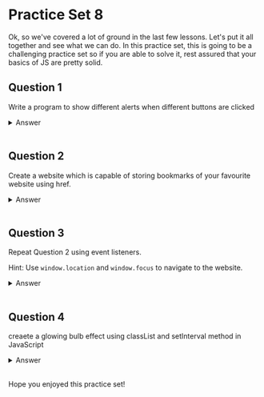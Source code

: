 # Practice Set 8
Ok, so we've covered a lot of ground in the last few lessons. Let's put it all together and see what we can do. In this practice set, this is going to be a challenging practice set so if you are able to solve it, rest assured that your basics of JS are pretty solid.

## Question 1
Write a program to show different alerts when different buttons are clicked

<details><summary>Answer</summary>

```html
<!DOCTYPE html>
<html>
<head>
	<title>Alert Demo</title>
</head>
<body>
	<button onclick="alert('Button 1 clicked')">Button 1</button>
	<button onclick="alert('Button 2 clicked')">Button 2</button>
	<button onclick="alert('Button 3 clicked')">Button 3</button>
</body>
</html>

```
In this program, we have created three buttons, and attached an `onclick` event to each of them, which displays a different alert message when the button is clicked.

This was the simplest way to do this, but there are other ways to do this as well. For example:
```html
<html>
<head>
	<title>Button Alerts</title>
	<script>
		function showAlert1() {
			alert("Button 1 clicked!");
		}
		
		function showAlert2() {
			alert("Button 2 clicked!");
		}
		
		function showAlert3() {
			alert("Button 3 clicked!");
		}
	</script>
</head>
<body>
	<button onclick="showAlert1()">Button 1</button>
	<button onclick="showAlert2()">Button 2</button>
	<button onclick="showAlert3()">Button 3</button>
</body>
</html>
```
Explanation:

* We create three separate functions `showAlert1`, `showAlert2`, and `showAlert3`, each with a different alert message.
* We add an `onclick` attribute to each button, and set it to the corresponding function using a JavaScript function call.

There are many more ways to do this, use whichever method you find the easiest to understand. If a task can be accomplished in a simple way, there is no need to complicate it.
</details> </br>

## Question 2
Create a website which is capable of storing bookmarks of your favourite website using href.

<details><summary>Answer</summary>

```html
<!DOCTYPE html>
<html>
<head>
    <title>Bookmark</title>
</head>
<body>
    <a href="https://www.google.com"><button>Google</button></a>
    <a href="https://www.facebook.com"><button>Facebook</button></a>
    <a href="https://www.youtube.com"><button>Youtube</button></a>
</body>
</html>
```
In this program, we have created three links, and set their `href` attribute to the corresponding website URL. When the user clicks on any of the links, they will be redirected to the corresponding website.

</details> </br>

## Question 3
Repeat Question 2 using event listeners.

Hint: Use `window.location` and `window.focus` to navigate to the website.

<details><summary>Answer</summary>

```html
<!DOCTYPE html>
<html>
<head>
	<title>Bookmark Demo</title>
</head>
<body>
	 <button id="google-button">Google</button>
    <button id="facebook-button">Facebook</button>
    <button id="youtube-button">Youtube</button>
    <script src="script.js"></script>
</body>
</html>
```
javascript:
```javascript
const googleButton = document.querySelector('#google-button');
const facebookButton = document.querySelector('#facebook-button');
const youtubeButton = document.querySelector('#youtube-button');

googleButton.addEventListener('click', function() {
  window.location = 'https://www.google.com';
  window.focus();
});

facebookButton.addEventListener('click', function() {
  window.location = 'https://www.facebook.com';
  window.focus();
});

youtubeButton.addEventListener('click', function() {
  window.location = 'https://www.youtube.com';
  window.focus();
});
```
Explanation:

In this JavaScript code, we start by selecting the three buttons using the `querySelector` method and storing them in variables.

We then add event listeners to each button using the `addEventListener` method. Inside the event listener, we set the `window.location` property to the URL of the corresponding website and call the `window.focus` method, which will cause the browser to navigate to that website and bring the window to the foreground when the button is clicked.

</details> </br>

## Question 4
creaete a glowing bulb effect using classList and setInterval method in JavaScript

<details><summary>Answer</summary>

```html
<!DOCTYPE html>
<html>
<head>
    <title>Bulb Demo</title>
    <style>
        .bulb {
            width: 100px;
            height: 100px;
            border-radius: 50%;
            background-color: black;
        }
        .on {
            background-color: yellow;
        }
    </style>
</head>
<body>
    <div class="bulb"></div>
    <script src="script.js"></script>
</body>
</html>
```
javascript:
```javascript
const bulb = document.querySelector('.bulb');

setInterval(function() {
    bulb.classList.toggle('on');
}, 1000);
```

Explanation:

In this JavaScript code, we start by selecting the bulb using the `querySelector` method and storing it in a variable.

We then use the `setInterval` method to call a function every second. Inside the function, we toggle the `on` class on the bulb using the `classList.toggle` method. This will cause the bulb to turn on and off every second.

</details> </br>

Hope you enjoyed this practice set!